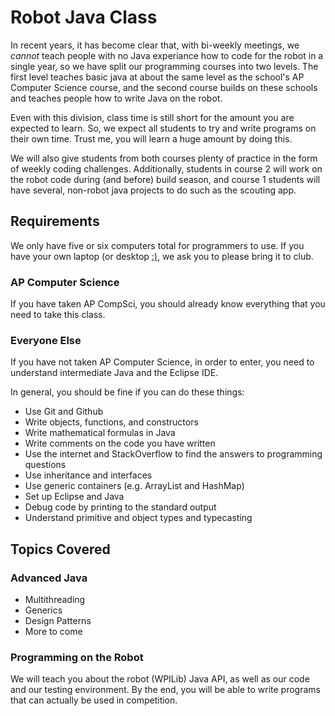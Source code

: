 # Robot Java Class
In recent years, it has become clear that, with bi-weekly meetings, we *cannot* teach people with no Java experiance how to code for the robot in a single year, so we have split our programming courses into two levels.  The first level teaches basic java at about the same level as the school's AP Computer Science course, and the second course builds on these schools and teaches people how to write Java on the robot.

Even with this division, class time is still short for the amount you are expected to learn.  So, we expect all students to try and write programs on their own time.  Trust me, you will learn a huge amount by doing this.

We will also give students from both courses plenty of practice in the form of weekly coding challenges.  Additionally, students in course 2 will work on the robot code during (and before) build season, and course 1 students will have several, non-robot java projects to do such as the scouting app.

## Requirements

We only have five or six computers total for programmers to use.  If you have your own laptop (or desktop [:)](https://xkcd.com/541/), we ask you to please bring it to club.

### AP Computer Science
If you have taken AP CompSci, you should already know everything that you need to take this class.
### Everyone Else
If you have not taken AP Computer Science, in order to enter, you need to understand intermediate Java and the Eclipse IDE. 

In general, you should be fine if you can do these things:
* Use Git and Github
* Write objects, functions, and constructors
* Write mathematical formulas in Java
* Write comments on the code you have written
* Use the internet and StackOverflow to find the answers to programming questions
* Use inheritance and interfaces
* Use generic containers (e.g. ArrayList and HashMap)
* Set up Eclipse and Java
* Debug code by printing to the standard output
* Understand primitive and object types and typecasting

## Topics Covered

### Advanced Java
* Multithreading
* Generics
* Design Patterns
* More to come

### Programming on the Robot
We will teach you about the robot (WPILib) Java API, as well as our code and our testing environment.  By the end, you will be able to write programs that can actually be used in competition.